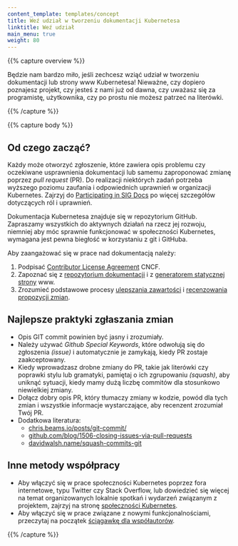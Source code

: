 ```yaml
---
content_template: templates/concept
title: Weź udział w tworzeniu dokumentacji Kubernetesa
linktitle: Weź udział
main_menu: true
weight: 80
---
```


{{% capture overview %}}

Będzie nam bardzo miło, jeśli zechcesz wziąć udział w tworzeniu dokumentacji lub
strony www Kubernetesa! Nieważne, czy dopiero poznajesz projekt, czy jesteś z
nami już od dawna, czy uważasz się za programistę, użytkownika, czy po prostu
nie możesz patrzeć na literówki.

{{% /capture %}}

{{% capture body %}}

## Od czego zacząć?

Każdy może otworzyć zgłoszenie, które zawiera opis problemu czy oczekiwane
usprawnienia dokumentacji lub samemu zaproponować zmianę poprzez _pull request_
(PR). Do realizacji niektórych zadań potrzeba wyższego poziomu zaufania i
odpowiednich uprawnień w organizacji Kubernetes. Zajrzyj do
[Participating in SIG Docs](/docs/contribute/participating/) po więcej
szczegółów dotyczących ról i uprawnień.

Dokumentacja Kubernetesa znajduje się w repozytorium GitHub. Zapraszamy
wszystkich do aktywnych działań na rzecz jej rozwoju, niemniej aby móc sprawnie
funkcjonować w społeczności Kubernetes, wymagana jest pewna biegłość w
korzystaniu z git i GitHuba.

Aby zaangażować się w prace nad dokumentacją należy:

1. Podpisać
   [Contributor License Agreement](https://github.com/kubernetes/community/blob/master/CLA.md)
   CNCF.
2. Zapoznać się z
   [repozytorium dokumentacji](https://github.com/kubernetes/website) i z
   [generatorem statycznej strony](https://gohugo.io) www.
3. Zrozumieć podstawowe procesy
   [ulepszania zawartości](https://kubernetes.io/docs/contribute/start/#improve-existing-content)
   i
   [recenzowania propozycji zmian](https://kubernetes.io/docs/contribute/start/#review-docs-pull-requests).

## Najlepsze praktyki zgłaszania zmian

- Opis GIT commit powinien być jasny i zrozumiały.
- Należy używać _Github Special Keywords_, które odwołują się do zgłoszenia
  _(issue)_ i automatycznie je zamykają, kiedy PR zostaje zaakceptowany.
- Kiedy wprowadzasz drobne zmiany do PR, takie jak literówki czy poprawki stylu
  lub gramatyki, pamiętaj o ich zgrupowaniu _(squash)_, aby uniknąć sytuacji,
  kiedy mamy dużą liczbę commitów dla stosunkowo niewielkiej zmiany.
- Dołącz dobry opis PR, który tłumaczy zmiany w kodzie, powód dla tych zmian i
  wszystkie informacje wystarczające, aby recenzent zrozumiał Twój PR.
- Dodatkowa literatura:
  - [chris.beams.io/posts/git-commit/](https://chris.beams.io/posts/git-commit/)
  - [github.com/blog/1506-closing-issues-via-pull-requests ](https://github.com/blog/1506-closing-issues-via-pull-requests)
  - [davidwalsh.name/squash-commits-git ](https://davidwalsh.name/squash-commits-git)

## Inne metody współpracy

- Aby włączyć się w prace społeczności Kubernetes poprzez fora internetowe, typu
  Twitter czy Stack Overflow, lub dowiedzieć się więcej na temat organizowanych
  lokalnie spotkań i wydarzeń związanym z projektem, zajrzyj na stronę
  [społeczności Kubernetes](/community/).
- Aby włączyć się w prace związane z nowymi funkcjonalnościami, przeczytaj na
  początek
  [ściągawkę dla współautorów](https://github.com/kubernetes/community/tree/master/contributors/guide/contributor-cheatsheet).

{{% /capture %}}
